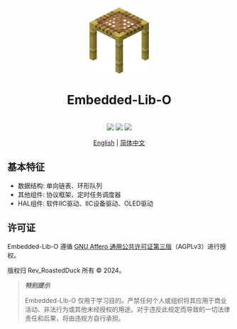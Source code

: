 <div align="center">
  <img src="./docs/res/icon.png" height="150">
  <h1>Embedded-Lib-O</h1>
</div>
<br>
<div align="center">
  <img src="https://img.shields.io/badge/License-AGPLv3-green?logoColor=63%2C%20185%2C%2017&label=license&labelColor=63%2C%20185%2C%2017&color=63%2C%20185%2C%2017">
  <img src="https://img.shields.io/badge/Language- c/c++ -green?logoColor=63%2C%20185%2C%2017&labelColor=63%2C%20185%2C%2017&color=63%2C%20185%2C%2017">
  <img src="https://img.shields.io/badge/Health-99%25-green?logoColor=63%2C%20185%2C%2017&labelColor=63%2C%20185%2C%2017&color=63%2C%20185%2C%2017">
</div>
<p align="center">
    <a href="_">English</a> | <a href=" ">简体中文</a>
</p>

## 基本特征
- 数据结构: 单向链表、环形队列
- 其他组件: 协议框架、定时任务调度器
- HAL组件: 软件IIC驱动、IIC设备驱动、OLED驱动

## 许可证
Embedded-Lib-O 遵循 [GNU Affero 通用公共许可证第三版](./LICENSE)（AGPLv3）进行授权。

版权归 Rev_RoastedDuck 所有 © 2024。

> ***特别提示***
>
> Embedded-Lib-O 仅用于学习目的。严禁任何个人或组织将其应用于商业活动、非法行为或其他未经授权的用途。对于违反此规定而导致的一切法律责任和后果，将由违规方自行承担。